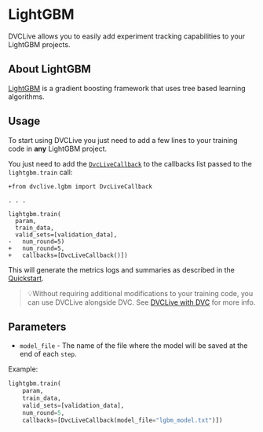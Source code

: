 # LightGBM

DVCLive allows you to easily add experiment tracking capabilities to your
LightGBM projects.

## About LightGBM

[LightGBM](https://lightgbm.readthedocs.io/en/latest/) is a gradient boosting
framework that uses tree based learning algorithms.

## Usage

To start using DVCLive you just need to add a few lines to your training code in
**any** LightGBM project.

You just need to add the
[`DvcLiveCallback`](https://github.com/iterative/dvclive/blob/master/dvclive/lgbm.py)
to the callbacks list passed to the `lightgbm.train` call:

```git
+from dvclive.lgbm import DvcLiveCallback

. . .

lightgbm.train(
  param,
  train_data,
  valid_sets=[validation_data],
-   num_round=5)
+   num_round=5,
+   callbacks=[DvcLiveCallback()])
```

This will generate the metrics logs and summaries as described in the
[Quickstart](/docs/dvclive/user-guide/quickstart#outputs).

> 💡Without requiring additional modifications to your training code, you can
> use DVCLive alongside DVC. See
> [DVCLive with DVC](/doc/dvclive/user-guide/dvclive-with-dvc) for more info.

## Parameters

- `model_file` - The name of the file where the model will be saved at the end
  of each `step`.

Example:

```python
lightgbm.train(
    param,
    train_data,
    valid_sets=[validation_data],
    num_round=5,
    callbacks=[DvcLiveCallback(model_file="lgbm_model.txt")])
```
